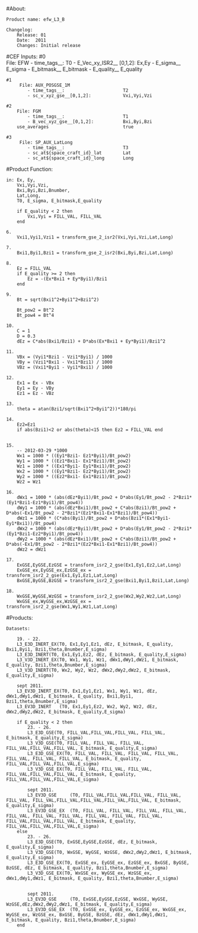 #About:

    Product name: efw_L3_B

    Changelog:
        Release: 01
        Date:  2011
        Changes: Initial release 


#CEF Inputs:
    #0  
        File: EFW
            - time_tags__:                      T0
            - E_Vec_xy_ISR2__ [0,1,2]:          Ex,Ey
            - E_sigma__                         E_sigma
            - E_bitmask__                       E_bitmask
            - E_quality__                       E_quality

    #1
         File: AUX_POSGSE_1M
            - time_tags__:                      T2
            - sc_v_xyz_gse__[0,1,2]:            Vxi,Vyi,Vzi
    
    #2
        File: FGM
            - time_tags__:                      T1
            - B_vec_xyz_gse__[0,1,2]:           Bxi,Byi,Bzi
        use_averages                            true
        
    #3
         File: SP_AUX_LatLong
            - time_tags__:                      T3
            - sc_at${space_craft_id}_lat        Lat                     
            - sc_at${space_craft_id}_long       Long
    
    
    
#Product Function:    
    
    in: Ex, Ey,
        Vxi,Vyi,Vzi,
        Bxi,Byi,Bzi,Bnumber,
        Lat,Long,
        T0, E_sigma, E_bitmask,E_quality
        
        if E_quality < 2 then
            Vxi,Vyi = FILL_VAL, FILL_VAL
        end
                
    6.
        Vxi1,Vyi1,Vzi1 = transform_gse_2_isr2(Vxi,Vyi,Vzi,Lat,Long)    
        
    7.
        Bxi1,Byi1,Bzi1 = transform_gse_2_isr2(Bxi,Byi,Bzi,Lat,Long)    

    8.
        Ez = FILL_VAL
        if E_quality >= 2 then
            Ez = -(Ex*Bxi1 + Ey*Byi1)/Bzi1                                   
        end
        
    9.
        Bt = sqrt(Bxi1^2+Byi1^2+Bzi1^2)                                

        Bt_pow2 = Bt^2
        Bt_pow4 = Bt^4

    10.
        C = 1                                                          
        D = 0.3
        dEz = C*abs(Bxi1/Bzi1) + D*abs(Ex*Bxi1 + Ey*Byi1)/Bzi1^2
        
    11.
        VBx = (Vyi1*Bzi1 - Vzi1*Byi1) / 1000
        VBy = (Vzi1*Bxi1 - Vxi1*Bzi1) / 1000
        VBz = (Vxi1*Byi1 - Vyi1*Bxi1) / 1000

    12.
        Ex1 = Ex - VBx
        Ey1 = Ey - VBy
        Ez1 = Ez - VBz

    13.
        theta = atan(Bzi1/sqrt(Bxi1^2+Byi1^2))*180/pi                  

    14.
        Ez2=Ez1                                                
        if abs(Bzi1)<2 or abs(theta)<15 then Ez2 = FILL_VAL end


    15.
        -- 2012-03-29 *1000
        Wx1 = 1000 * ((Ey1*Bzi1- Ez1*Byi1)/Bt_pow2)
        Wy1 = 1000 * ((Ez1*Bxi1- Ex1*Bzi1)/Bt_pow2)
        Wz1 = 1000 * ((Ex1*Byi1- Ey1*Bxi1)/Bt_pow2)
        Wx2 = 1000 * ((Ey1*Bzi1- Ez2*Byi1)/Bt_pow2)
        Wy2 = 1000 * ((Ez2*Bxi1- Ex1*Bzi1)/Bt_pow2)
        Wz2 = Wz1

    16.
        dWx1 = 1000 * (abs(dEz*Byi1)/Bt_pow2 + D*abs(Ey1/Bt_pow2 - 2*Bzi1*(Ey1*Bzi1-Ez1*Byi1)/Bt_pow4))
        dWy1 = 1000 * (abs(dEz*Bxi1)/Bt_pow2 + C*abs(Bzi1)/Bt_pow2 + D*abs(-Ex1/Bt_pow2 - 2*Bzi1*(Ez1*Bxi1-Ex1*Bzi1)/Bt_pow4))
        dWz1 = 1000 * (C*abs(Byi1)/Bt_pow2 + D*abs(Bzi1*(Ex1*Byi1-Ey1*Bxi1))/Bt_pow4)
        dWx2 = 1000 * (abs(dEz*Byi1)/Bt_pow2 + D*abs(Ey1/Bt_pow2 - 2*Bzi1*(Ey1*Bzi1-Ez2*Byi1)/Bt_pow4))
        dWy2 = 1000 * (abs(dEz*Bxi1)/Bt_pow2 + C*abs(Bzi1)/Bt_pow2 + D*abs(-Ex1/Bt_pow2 - 2*Bzi1*(Ez2*Bxi1-Ex1*Bzi1)/Bt_pow4))
        dWz2 = dWz1

    17.
        ExGSE,EyGSE,EzGSE = transform_isr2_2_gse(Ex1,Ey1,Ez2,Lat,Long) 
        ExGSE_ex,EyGSE_ex,EzGSE_ex = transform_isr2_2_gse(Ex1,Ey1,Ez1,Lat,Long)  
        BxGSE,ByGSE,BzGSE = transform_isr2_2_gse(Bxi1,Byi1,Bzi1,Lat,Long)        
        
    18.
        WxGSE,WyGSE,WzGSE = transform_isr2_2_gse(Wx2,Wy2,Wz2,Lat,Long)           
        WxGSE_ex,WyGSE_ex,WzGSE_ex = transform_isr2_2_gse(Wx1,Wy1,Wz1,Lat,Long)  
                                  

#Products: 
                              
    Datasets:

        19. - 22. 
        L3_E3D_INERT_EX(T0, Ex1,Ey1,Ez1, dEz, E_bitmask, E_quality, Bxi1,Byi1, Bzi1,theta,Bnumber,E_sigma)                           
        L3_E3D_INERT(T0, Ex1,Ey1,Ez2, dEz, E_bitmask, E_quality,E_sigma)                                                             
        L3_V3D_INERT_EX(T0, Wx1, Wy1, Wz1, dWx1,dWy1,dWz1, E_bitmask, E_quality, Bzi1,theta,Bnumber,E_sigma)                         
        L3_V3D_INERT(T0, Wx2, Wy2, Wz2, dWx2,dWy2,dWz2, E_bitmask, E_quality,E_sigma)                                                

        sept 2011.
        L3_EV3D_INERT_EX(T0, Ex1,Ey1,Ez1, Wx1, Wy1, Wz1, dEz, dWx1,dWy1,dWz1, E_bitmask, E_quality, Bxi1,Byi1, Bzi1,theta,Bnumber,E_sigma)
        L3_EV3D_INERT   (T0, Ex1,Ey1,Ez2, Wx2, Wy2, Wz2, dEz, dWx2,dWy2,dWz2, E_bitmask, E_quality,E_sigma)
        
        if E_quality < 2 then
            23. - 26.
            L3_E3D_GSE(T0, FILL_VAL,FILL_VAL,FILL_VAL, FILL_VAL, E_bitmask, E_quality,E_sigma)                                                                  
            L3_V3D_GSE(T0, FILL_VAL, FILL_VAL, FILL_VAL, FILL_VAL,FILL_VAL,FILL_VAL, E_bitmask, E_quality,E_sigma)                                              
            L3_E3D_GSE_EX(T0, FILL_VAL, FILL_VAL, FILL_VAL, FILL_VAL, FILL_VAL, FILL_VAL, FILL_VAL, E_bitmask, E_quality, FILL_VAL,FILL_VAL,FILL_VAL,E_sigma)   
            L3_V3D_GSE_EX(T0, FILL_VAL, FILL_VAL, FILL_VAL, FILL_VAL,FILL_VAL,FILL_VAL, E_bitmask, E_quality, FILL_VAL,FILL_VAL,FILL_VAL,E_sigma)               
            
            sept 2011.
            L3_EV3D_GSE     (T0, FILL_VAL,FILL_VAL,FILL_VAL, FILL_VAL, FILL_VAL, FILL_VAL,FILL_VAL,FILL_VAL,FILL_VAL,FILL_VAL, E_bitmask, E_quality,E_sigma)
            L3_EV3D_GSE_EX  (T0, FILL_VAL, FILL_VAL, FILL_VAL, FILL_VAL, FILL_VAL, FILL_VAL, FILL_VAL, FILL_VAL, FILL_VAL, FILL_VAL, FILL_VAL,FILL_VAL,FILL_VAL, E_bitmask, E_quality, FILL_VAL,FILL_VAL,FILL_VAL,E_sigma)
        else
            23. - 26.        
            L3_E3D_GSE(T0, ExGSE,EyGSE,EzGSE, dEz, E_bitmask, E_quality,E_sigma)                                                         
            L3_V3D_GSE(T0, WxGSE, WyGSE, WzGSE, dWx2,dWy2,dWz1, E_bitmask, E_quality,E_sigma)                                            
            L3_E3D_GSE_EX(T0, ExGSE_ex, EyGSE_ex, EzGSE_ex, BxGSE, ByGSE, BzGSE, dEz, E_bitmask, E_quality, Bzi1,theta,Bnumber,E_sigma)  
            L3_V3D_GSE_EX(T0, WxGSE_ex, WyGSE_ex, WzGSE_ex, dWx1,dWy1,dWz1, E_bitmask, E_quality, Bzi1,theta,Bnumber,E_sigma)            
           
            
            sept 2011.
            L3_EV3D_GSE     (T0, ExGSE,EyGSE,EzGSE, WxGSE, WyGSE, WzGSE,dEz,dWx2,dWy2,dWz1, E_bitmask, E_quality,E_sigma)
            L3_EV3D_GSE_EX  (T0, ExGSE_ex, EyGSE_ex, EzGSE_ex, WxGSE_ex, WyGSE_ex, WzGSE_ex, BxGSE, ByGSE, BzGSE, dEz, dWx1,dWy1,dWz1, E_bitmask, E_quality, Bzi1,theta,Bnumber,E_sigma)
        end
        
                
                
                
                
                
                
                
                
                
                
                
                
                
                
                
                
                
                
                
                
                